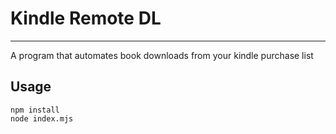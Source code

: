 # Kindle Remote DL

---

A program that automates book downloads from your kindle purchase list

## Usage

```
npm install
node index.mjs
```
